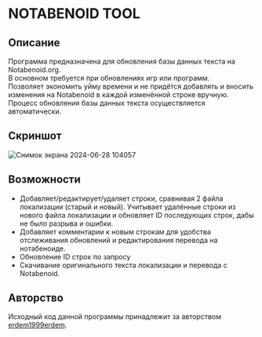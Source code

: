 # NOTABENOID TOOL

## Описание
Программа предназначена для обновления базы данных текста на Notabenoid.org.
<br>В основном требуется при обновлениях игр или программ.
<br>Позволяет экономить уйму времени и не придётся добавлять и вносить изменения на Notabenoid в каждой изменённой строке вручную.
<br>Процесс обновления базы данных текста осуществляется автоматически.

## Скриншот 
![Снимок экрана 2024-06-28 104057](https://github.com/chromKa/Notabenoid_Tool/assets/19959081/4f343d75-6f21-45f9-80ec-54f8b576df58)


## Возможности
* Добавляет/редактирует/удаляет строки, сравнивая 2 файла локализации (старый и новый). Учитывает удалённые строки из нового файла локализации и обновляет ID последующих строк, дабы не было разрыва и ошибки.
* Добавляет комментарии к новым строкам для удобства отслеживания обновлений и редактирования перевода на нотабеноиде.
* Обновление ID строк по запросу
* Скачивание оригинального текста локализации и перевода с Notabenoid.

## Авторство
Исходный код данной программы принадлежит за авторством [erdem1999erdem](https://github.com/erdem1999erdem).
